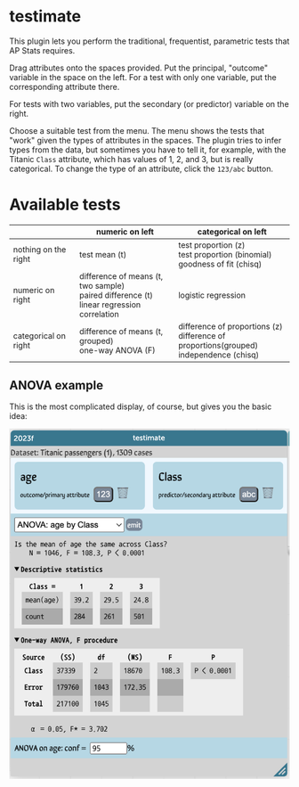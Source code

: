 # testimate

This plugin lets you perform the traditional, frequentist, parametric tests that AP Stats requires.

Drag attributes onto the spaces provided. 
Put the principal, "outcome" variable in the space on the left.
For a test with only one variable, put the corresponding attribute there.

For tests with two variables, put the secondary (or predictor) variable on the right. 

Choose a suitable test from the menu.
The menu shows the tests that "work" given the types of attributes in the spaces. 
The plugin tries to infer types from the data,
but sometimes you have to tell it, 
for example, with the Titanic `Class` attribute, which has values of 1, 2, and 3, but is really categorical.
To change the type of an attribute, click the `123/abc` button.

# Available tests

|  | numeric on left                                                                                   | categorical on left                                                                         |
|------------------|---------------------------------------------------------------------------------------------------|---------------------------------------------------------------------------------------------|
|  nothing on the right    | test mean (t)                                                                                     | test proportion (z) <br>test proportion (binomial) <br>goodness of fit (chisq)              |
|  numeric on right | difference of means (t, two sample) <br>paired difference (t)<br>linear regression<br>correlation | logistic regression<br>                                                                     |
| categorical on right | difference of means (t, grouped) <br>one-way ANOVA (F)                                            | difference of proportions (z)<br>difference of proportions(grouped)<br>independence (chisq) |

## ANOVA example
This is the most complicated display, of course, but gives you the basic idea:

![](art/testimateANOVAsample.png)
